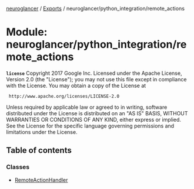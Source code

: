 [neuroglancer](../README.md) / [Exports](../modules.md) / neuroglancer/python\_integration/remote\_actions

# Module: neuroglancer/python\_integration/remote\_actions

**`license`**
Copyright 2017 Google Inc.
Licensed under the Apache License, Version 2.0 (the "License");
you may not use this file except in compliance with the License.
You may obtain a copy of the License at

     http://www.apache.org/licenses/LICENSE-2.0

Unless required by applicable law or agreed to in writing, software
distributed under the License is distributed on an "AS IS" BASIS,
WITHOUT WARRANTIES OR CONDITIONS OF ANY KIND, either express or implied.
See the License for the specific language governing permissions and
limitations under the License.

## Table of contents

### Classes

- [RemoteActionHandler](../classes/neuroglancer_python_integration_remote_actions.RemoteActionHandler.md)
